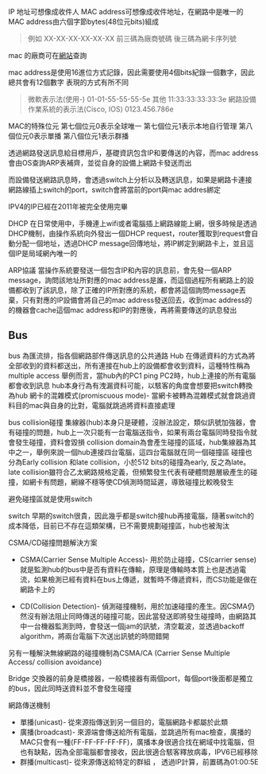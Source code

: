 IP 地址可想像成收件人
MAC address可想像成收件地址，在網路中是唯一的
MAC address由六個字節bytes(48位元bits)組成
>例如 XX-XX-XX-XX-XX-XX
>前三碼為廠商號碼
>後三碼為網卡序列號

mac 的廠商可在[網站](https://macvendors.com/)查詢

mac address是使用16進位方式記錄，因此需要使用4個bits紀錄一個數字，因此總共會有12個數字
表現的方式有所不同
>微軟表示法(使用-)
>01-01-55-55-55-5e
>其他
>11:33:33:33:33:3e
>網路設備作業系統的表示法(Cisco, IOS)
>0123.456.786e

MAC的特殊位元
第七個位元0表示全球唯一
第七個位元1表示本地自行管理
第八個位元0表示單播
第八個位元1表示群播 




透過網路發送訊息給目標用戶，基礎資訊包含IP和要傳送的內容，而mac address會由OS查詢ARP表補齊，並從自身的設備上網路卡發送而出

而設備發送網路訊息時，會透過switch上分析以及轉送訊息，如果是網路卡連接網路線插上switch的port，switch會將當前的port與mac addres綁定

IPV4的IP已經在2011年被完全使用完畢

DHCP
在日常使用中，手機連上wifi或者電腦插上網路線能上網，很多時候是透過DHCP機制，由操作系統向外發出一個DHCP request，router獲取到request會自動分配一個地址，透過DHCP message回傳地址，將IP綁定到網路卡上，並且這個IP是局域網內唯一的

ARP協議
當操作系統要發送一個包含IP和內容的訊息前，會先發一個ARP message，詢問該地址所對應的mac address是誰，而這個過程所有網路上的設備都收到了該訊息，除了正確的IP所對應的系統，都會將這個詢問message丟棄，只有對應的IP設備會將自己的mac address發送回去，收到mac address的的機器會cache這個mac address和IP的對應後，再將需要傳送的訊息發出


## Bus 
bus 為匯流排，指各個網路部件傳送訊息的公共通路
Hub 在傳遞資料的方式為將全部收到的資料都送出，所有連接在hub上的設備都會收到資料，這種特性稱為multiple access
舉例而言，當hub內的PC1 ping PC2時，hub上連接的所有電腦都會收到訊息
hub本身行為有洩漏資料可能，以駭客的角度會想要把switch轉換為hub
網卡的混雜模式(promiscuous mode)- 當網卡被轉為混雜模式就會跳過資料目的mac與自身的比對，電腦就跳過將資料直接處理

bus collision碰撞
集線器(hub)本身只是硬體，沒辦法設定，類似訊號加強器，會有碰撞的問題，hub上一次只能有一台電腦送指令，如果有兩台電腦同時發指令就會發生碰撞，資料會毀損
collision domain為會產生碰撞的區域，hub集線器為其中之一，舉例來說一個hub連接四台電腦，這四台電腦就在同一個碰撞區
碰撞也分為Early collision 和late collision，小於512 bits的碰撞為early, 反之為late。
late collision雖符合乙太網路規格定義，但頻繁發生代表有硬體問題層級產生的碰撞，如網卡有問題，網線不穩等使CD偵測時間延遲，導致碰撞比較晚發生


避免碰撞區就是使用switch

switch
早期的switch很貴，因此幾乎都是switch接hub再接電腦，隨著switch的成本降低，目前已不存在這類架構，已不需要規劃碰撞區，hub也被淘汰 

CSMA/CD碰撞問題解決方案
- CSMA(Carrier Sense Multiple Access)- 用於防止碰撞，CS(carrier sense)就是監測hub的bus中是否有資料在傳輸，原理是傳輸時本質上也是透過電流，如果檢測已經有資料在bus上傳遞，就暫時不傳遞資料，而CS功能是做在網路卡上的

- CD(Collision Detection)- 偵測碰撞機制，用於加速碰撞的產生。因CSMA仍然沒有辦法阻止同時傳送的碰撞可能，因此當發送即將發生碰撞時，由網路其中一台機器監測到時，會發送一個jam的訊號，清空載波，並透過backoff algorithm，將兩台電腦下次送出訊號的時間錯開


另有一種解決無線網路的碰撞機制為CSMA/CA (Carrier Sense Multiple Access/ collision avoidance)




Bridge 
交換器的前身是橋接器，一般橋接器有兩個port，每個port後面都是獨立的bus，因此同時送資料並不會發生碰撞



網路傳送機制

- 單播(unicast)- 從來源指傳送到另一個目的，電腦網路卡都屬於此類
- 廣播(broadcast)- 來源端會傳送給所有電腦，並跳過所有mac檢查，廣播的MAC只會有一種(FF-FF-FF-FF-FF)，廣播本身很適合找在網域中找電腦，但也有缺點，因為全部電腦都會接收，因此很適合駭客釋放病毒，IPV6已經移除
- 群播(multicast)- 從來源傳送給特定的群組 ， 透過IP計算，前置碼為01:00:5E